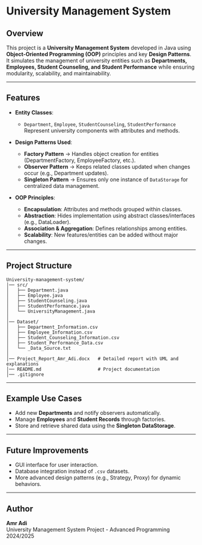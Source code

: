 # University Management System

## Overview
This project is a **University Management System** developed in Java using **Object-Oriented Programming (OOP)** principles and key **Design Patterns**.  
It simulates the management of university entities such as **Departments, Employees, Student Counseling, and Student Performance** while ensuring modularity, scalability, and maintainability.

---

## Features
- **Entity Classes**:  
  - `Department`, `Employee`, `StudentCounseling`, `StudentPerformance`  
  Represent university components with attributes and methods.

- **Design Patterns Used**:
  - **Factory Pattern** → Handles object creation for entities (DepartmentFactory, EmployeeFactory, etc.).  
  - **Observer Pattern** → Keeps related classes updated when changes occur (e.g., Department updates).  
  - **Singleton Pattern** → Ensures only one instance of `DataStorage` for centralized data management.

- **OOP Principles**:
  - **Encapsulation**: Attributes and methods grouped within classes.  
  - **Abstraction**: Hides implementation using abstract classes/interfaces (e.g., DataLoader).  
  - **Association & Aggregation**: Defines relationships among entities.  
  - **Scalability**: New features/entities can be added without major changes.

---

## Project Structure
```
University-management-system/
│── src/
│   ├── Department.java
│   ├── Employee.java
│   ├── StudentCounseling.java
│   ├── StudentPerformance.java
│   └── UniversityManagement.java
│
│── Dataset/
│   ├── Department_Information.csv
│   ├── Employee_Information.csv
│   ├── Student_Counseling_Information.csv
│   ├── Student_Performance_Data.csv
│   └── _Data_Source.txt
│
│── Project_Report_Amr_Adi.docx   # Detailed report with UML and explanations
│── README.md                     # Project documentation
│── .gitignore
```

---


## Example Use Cases
- Add new **Departments** and notify observers automatically.  
- Manage **Employees** and **Student Records** through factories.  
- Store and retrieve shared data using the **Singleton DataStorage**.

---

## Future Improvements
- GUI interface for user interaction.  
- Database integration instead of `.csv` datasets.  
- More advanced design patterns (e.g., Strategy, Proxy) for dynamic behaviors.

---

## Author
**Amr Adi**  
University Management System Project - Advanced Programming  
2024/2025
